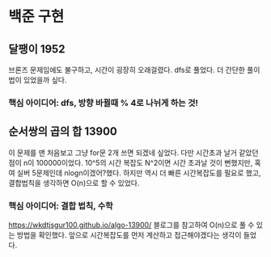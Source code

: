 # 백준 구현
## 달팽이 1952
브론즈 문제임에도 불구하고, 시간이 굉장히 오래걸렸다. dfs로 풀었다. 더 간단한 풀이법이 있었을까 싶다.
### 핵심 아이디어: dfs, 방향 바뀔때 % 4로 나뉘게 하는 것!

## 순서쌍의 곱의 합 13900
이 문제를 맨 처음보고 그냥 for문 2개 쓰면 되겠네 싶었다. 다만 시간초과 날거 같았던 점이 n이 100000이었다. 10^5의 시간 복잡도 N^2이면 시간 초과날 것이 뻔했지만, 혹여 실버 5문제인데 nlogn이겠어?했다.
하지만 역시 더 빠른 시간복잡도를 필요로 했고, 결합법칙을 생각하면 O(n)으로 할 수 있었다.

### 핵심 아이디어: 결합 법칙, 수학
https://wkdtjsgur100.github.io/algo-13900/ 블로그를 참고하여 O(n)으로 풀 수 있는 방법을 확인했다. 
앞으로 시간복잡도를 먼저 계산하고 접근해야겠다는 생각이 들었다.
